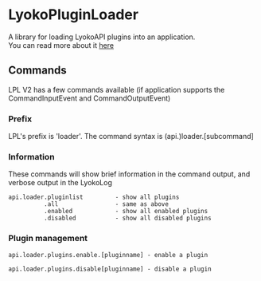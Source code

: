 # LyokoPluginLoader
A library for loading LyokoAPI plugins into an application.<br>
You can read more about it [here](https://lyokoapidoc.readthedocs.io/en/latest/PluginLoader/Loading%20Plugins/)

## Commands
LPL V2 has a few commands available (if application supports the CommandInputEvent and CommandOutputEvent)

### Prefix
LPL's prefix is 'loader'. The command syntax is (api.)loader.[subcommand]

### Information
These commands will show brief information in the command output, and verbose output in the LyokoLog
```
api.loader.pluginlist         - show all plugins
          .all                - same as above
          .enabled            - show all enabled plugins
          .disabled           - show all disabled plugins
```                       


### Plugin management
```api.loader.plugins.enable.[pluginname] - enable a plugin```

```api.loader.plugins.disable[pluginname] - disable a plugin```


